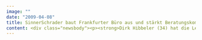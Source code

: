 ```yaml
---
image: ""
date: "2009-04-08"
title: SinnerSchrader baut Frankfurter Büro aus und stärkt Beratungskompetenz / Neuer Standortleiter ist Dirk Hibbeler
content: <div class="newsbody"><p><strong>Dirk Hibbeler (34) hat die Leitung des Frankfurter Büros von SinnerSchrader übernommen. Der gebürtige Frankfurter kommt von Syzygy, wo er als Business Unit Director 25 Mitarbeiter führte.</strong></p><p>Dirk Hibbeler wird in einer neugeschaffenen Position den Ausbau des Standorts Frankfurt vorantreiben. Derzeit arbeiten im Büro am Frankfurter Westhafen rund 20 Mitarbeiter u.a. für die Deutsche Bank, Steigenberger, Dow Jones und Depfa.</p><p>"Dies ist ein wesentlicher Schritt für SinnerSchrader Frankfurt", freut sich Laurent Burdin, Geschäftsführer Beratung von SinnerSchrader. "Interaktivagenturen stehen vor der Herausforderung, ihre Beratungskompetenz auszubauen. Mit Dirk Hibbeler haben wir einen starken Berater gewonnen, mit dem wir in Frankfurt weiter wachsen wollen."</p><p>In seiner bisherigen Funktion war Dirk Hibbeler verantwortlich für die Weiterentwicklung namhafter Bestandskunden wie o2, MLP, Deka Bank, Fraport und Fleurop. Als Neukunden konnte er zuletzt das ZDF gewinnen. Dirk Hibbeler ist Diplom-Ingenieur der Elektrotechnik mit der Fachrichtung Technische Informatik.</p><p><a class="news-backlink" href="/de/"><svg class="svg-ico svg-ico--arrow-left"><use xlink&#58;href="#arrow-down"></use></svg>Zurück zur Presse Übersicht</a></p></div>
---
```

